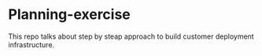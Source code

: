 # Planning-exercise
This repo talks about step by steap approach to build customer deployment infrastructure.
